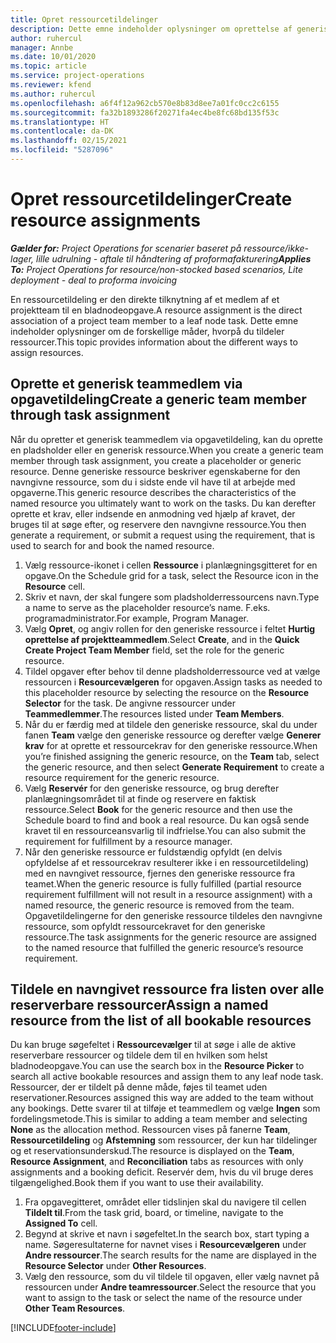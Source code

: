 ```yaml
---
title: Opret ressourcetildelinger
description: Dette emne indeholder oplysninger om oprettelse af generiske og navngivne ressourcetildelinger.
author: ruhercul
manager: Annbe
ms.date: 10/01/2020
ms.topic: article
ms.service: project-operations
ms.reviewer: kfend
ms.author: ruhercul
ms.openlocfilehash: a6f4f12a962cb570e8b83d8ee7a01fc0cc2c6155
ms.sourcegitcommit: fa32b1893286f20271fa4ec4be8fc68bd135f53c
ms.translationtype: HT
ms.contentlocale: da-DK
ms.lasthandoff: 02/15/2021
ms.locfileid: "5287096"
---
```

# <a name="create-resource-assignments"></a><span data-ttu-id="b6fbe-103">Opret ressourcetildelinger</span><span class="sxs-lookup"><span data-stu-id="b6fbe-103">Create resource assignments</span></span>

<span data-ttu-id="b6fbe-104">_**Gælder for:** Project Operations for scenarier baseret på ressource/ikke-lager, lille udrulning - aftale til håndtering af proformafakturering_</span><span class="sxs-lookup"><span data-stu-id="b6fbe-104">_**Applies To:** Project Operations for resource/non-stocked based scenarios, Lite deployment - deal to proforma invoicing_</span></span>


<span data-ttu-id="b6fbe-105">En ressourcetildeling er den direkte tilknytning af et medlem af et projektteam til en bladnodeopgave.</span><span class="sxs-lookup"><span data-stu-id="b6fbe-105">A resource assignment is the direct association of a project team member to a leaf node task.</span></span> <span data-ttu-id="b6fbe-106">Dette emne indeholder oplysninger om de forskellige måder, hvorpå du tildeler ressourcer.</span><span class="sxs-lookup"><span data-stu-id="b6fbe-106">This topic provides information about the different ways to assign resources.</span></span>

## <a name="create-a-generic-team-member-through-task-assignment"></a><span data-ttu-id="b6fbe-107">Oprette et generisk teammedlem via opgavetildeling</span><span class="sxs-lookup"><span data-stu-id="b6fbe-107">Create a generic team member through task assignment</span></span>


<span data-ttu-id="b6fbe-108">Når du opretter et generisk teammedlem via opgavetildeling, kan du oprette en pladsholder eller en generisk ressource.</span><span class="sxs-lookup"><span data-stu-id="b6fbe-108">When you create a generic team member through task assignment, you create a placeholder or generic resource.</span></span> <span data-ttu-id="b6fbe-109">Denne generiske ressource beskriver egenskaberne for den navngivne ressource, som du i sidste ende vil have til at arbejde med opgaverne.</span><span class="sxs-lookup"><span data-stu-id="b6fbe-109">This generic resource describes the characteristics of the named resource you ultimately want to work on the tasks.</span></span> <span data-ttu-id="b6fbe-110">Du kan derefter oprette et krav, eller indsende en anmodning ved hjælp af kravet, der bruges til at søge efter, og reservere den navngivne ressource.</span><span class="sxs-lookup"><span data-stu-id="b6fbe-110">You then generate a requirement, or submit a request using the requirement, that is used to search for and book the named resource.</span></span>

1. <span data-ttu-id="b6fbe-111">Vælg ressource-ikonet i cellen **Ressource** i planlægningsgitteret for en opgave.</span><span class="sxs-lookup"><span data-stu-id="b6fbe-111">On the Schedule grid for a task, select the Resource icon in the **Resource** cell.</span></span>
2. <span data-ttu-id="b6fbe-112">Skriv et navn, der skal fungere som pladsholderressourcens navn.</span><span class="sxs-lookup"><span data-stu-id="b6fbe-112">Type a name to serve as the placeholder resource’s name.</span></span> <span data-ttu-id="b6fbe-113">F.eks. programadministrator.</span><span class="sxs-lookup"><span data-stu-id="b6fbe-113">For example, Program Manager.</span></span>
3. <span data-ttu-id="b6fbe-114">Vælg **Opret**, og angiv rollen for den generiske ressource i feltet **Hurtig oprettelse af projektteammedlem**.</span><span class="sxs-lookup"><span data-stu-id="b6fbe-114">Select **Create**, and in the **Quick Create Project Team Member** field, set the role for the generic resource.</span></span>
4. <span data-ttu-id="b6fbe-115">Tildel opgaver efter behov til denne pladsholderressource ved at vælge ressourcen i **Resourcevælgeren** for opgaven.</span><span class="sxs-lookup"><span data-stu-id="b6fbe-115">Assign tasks as needed to this placeholder resource by selecting the resource on the **Resource Selector** for the task.</span></span> <span data-ttu-id="b6fbe-116">De angivne ressourcer under **Teammedlemmer**.</span><span class="sxs-lookup"><span data-stu-id="b6fbe-116">The resources listed under **Team Members**.</span></span>
5. <span data-ttu-id="b6fbe-117">Når du er færdig med at tildele den generiske ressource, skal du under fanen **Team** vælge den generiske ressource og derefter vælge **Generer krav** for at oprette et ressourcekrav for den generiske ressource.</span><span class="sxs-lookup"><span data-stu-id="b6fbe-117">When you’re finished assigning the generic resource, on the **Team** tab, select the generic resource, and then select **Generate Requirement** to create a resource requirement for the generic resource.</span></span>
6. <span data-ttu-id="b6fbe-118">Vælg **Reservér** for den generiske ressource, og brug derefter planlægningsområdet til at finde og reservere en faktisk ressource.</span><span class="sxs-lookup"><span data-stu-id="b6fbe-118">Select **Book** for the generic resource and then use the Schedule board to find and book a real resource.</span></span> <span data-ttu-id="b6fbe-119">Du kan også sende kravet til en ressourceansvarlig til indfrielse.</span><span class="sxs-lookup"><span data-stu-id="b6fbe-119">You can also submit the requirement for fulfillment by a resource manager.</span></span>
7. <span data-ttu-id="b6fbe-120">Når den generiske ressource er fuldstændig opfyldt (en delvis opfyldelse af et ressourcekrav resulterer ikke i en ressourcetildeling) med en navngivet ressource, fjernes den generiske ressource fra teamet.</span><span class="sxs-lookup"><span data-stu-id="b6fbe-120">When the generic resource is fully fulfilled (partial resource requirement fulfillment will not result in a resource assignment) with a named resource, the generic resource is removed from the team.</span></span> <span data-ttu-id="b6fbe-121">Opgavetildelingerne for den generiske ressource tildeles den navngivne ressource, som opfyldt ressourcekravet for den generiske ressource.</span><span class="sxs-lookup"><span data-stu-id="b6fbe-121">The task assignments for the generic resource are assigned to the named resource that fulfilled the generic resource’s resource requirement.</span></span>

## <a name="assign-a-named-resource-from-the-list-of-all-bookable-resources"></a><span data-ttu-id="b6fbe-122">Tildele en navngivet ressource fra listen over alle reserverbare ressourcer</span><span class="sxs-lookup"><span data-stu-id="b6fbe-122">Assign a named resource from the list of all bookable resources</span></span>

<span data-ttu-id="b6fbe-123">Du kan bruge søgefeltet i **Ressourcevælger** til at søge i alle de aktive reserverbare ressourcer og tildele dem til en hvilken som helst bladnodeopgave.</span><span class="sxs-lookup"><span data-stu-id="b6fbe-123">You can use the search box in the **Resource Picker** to search all active bookable resources and assign them to any leaf node task.</span></span> <span data-ttu-id="b6fbe-124">Ressourcer, der er tildelt på denne måde, føjes til teamet uden reservationer.</span><span class="sxs-lookup"><span data-stu-id="b6fbe-124">Resources assigned this way are added to the team without any bookings.</span></span> <span data-ttu-id="b6fbe-125">Dette svarer til at tilføje et teammedlem og vælge **Ingen** som fordelingsmetode.</span><span class="sxs-lookup"><span data-stu-id="b6fbe-125">This is similar to adding a team member and selecting **None** as the allocation method.</span></span> <span data-ttu-id="b6fbe-126">Ressourcen vises på fanerne **Team**, **Ressourcetildeling** og **Afstemning** som ressourcer, der kun har tildelinger og et reservationsunderskud.</span><span class="sxs-lookup"><span data-stu-id="b6fbe-126">The resource is displayed on the **Team**, **Resource Assignment**, and **Reconciliation** tabs as resources with only assignments and a booking deficit.</span></span> <span data-ttu-id="b6fbe-127">Reservér dem, hvis du vil bruge deres tilgængelighed.</span><span class="sxs-lookup"><span data-stu-id="b6fbe-127">Book them if you want to use their availability.</span></span>

1. <span data-ttu-id="b6fbe-128">Fra opgavegitteret, området eller tidslinjen skal du navigere til cellen **Tildelt til**.</span><span class="sxs-lookup"><span data-stu-id="b6fbe-128">From the task grid, board, or timeline, navigate to the **Assigned To** cell.</span></span>
2. <span data-ttu-id="b6fbe-129">Begynd at skrive et navn i søgefeltet.</span><span class="sxs-lookup"><span data-stu-id="b6fbe-129">In the search box, start typing a name.</span></span> <span data-ttu-id="b6fbe-130">Søgeresultaterne for navnet vises i **Resourcevælgeren** under **Andre ressourcer**.</span><span class="sxs-lookup"><span data-stu-id="b6fbe-130">The search results for the name are displayed in the **Resource Selector** under **Other Resources**.</span></span>
3. <span data-ttu-id="b6fbe-131">Vælg den ressource, som du vil tildele til opgaven, eller vælg navnet på ressourcen under **Andre teamressourcer**.</span><span class="sxs-lookup"><span data-stu-id="b6fbe-131">Select the resource that you want to assign to the task or select the name of the resource under **Other Team Resources**.</span></span>


[!INCLUDE[footer-include](../includes/footer-banner.md)]
